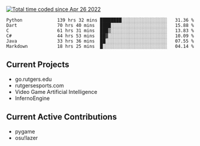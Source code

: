 <a href="https://wakatime.com/@9797ee4f-4108-45bb-8fc2-b36b9c1a1c89"><img src="https://wakatime.com/badge/user/9797ee4f-4108-45bb-8fc2-b36b9c1a1c89.svg?style=for-the-badge" alt="Total time coded since Apr 26 2022" /></a>

<!--START_SECTION:waka-->

```text
Python             139 hrs 32 mins ████████░░░░░░░░░░░░░░░░░   31.36 %
Dart               70 hrs 40 mins  ████░░░░░░░░░░░░░░░░░░░░░   15.88 %
C                  61 hrs 31 mins  ███▒░░░░░░░░░░░░░░░░░░░░░   13.83 %
C#                 44 hrs 53 mins  ██▓░░░░░░░░░░░░░░░░░░░░░░   10.09 %
Java               33 hrs 36 mins  ██░░░░░░░░░░░░░░░░░░░░░░░   07.55 %
Markdown           18 hrs 25 mins  █░░░░░░░░░░░░░░░░░░░░░░░░   04.14 %
```

<!--END_SECTION:waka-->

## Current Projects

 - go.rutgers.edu
 - rutgersesports.com
 - Video Game Artificial Intelligence
 - InfernoEngine

## Current Active Contributions

 - pygame
 - osu!lazer
